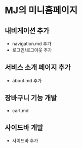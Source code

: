 # MJ의 미니홈페이지

## 내비게이션 추가
- navigation.md 추가
- 로그인/로그아웃 추가

## 서비스 소개 페이지 추가
- about.md 추가

## 장바구니 기능 개발
- cart.md

## 사이드바 개발
- 사이드바 추가